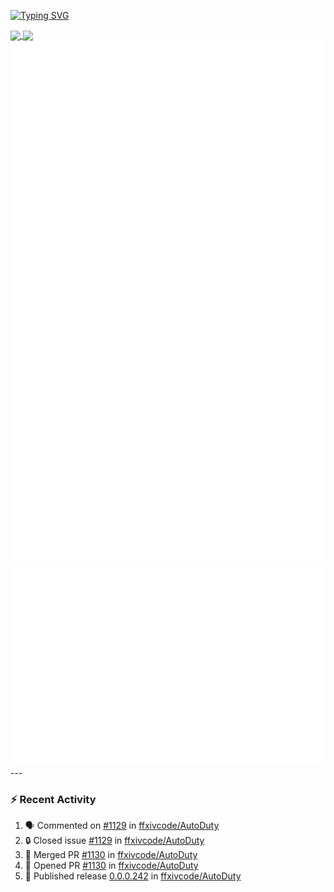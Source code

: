 [![Typing SVG](https://readme-typing-svg.demolab.com?font=Fira+Code&duration=1000&pause=1000&multiline=true&repeat=false&width=435&lines=Simon+Latusek+%7C+Gameplay+Engineer)](https://git.io/typing-svg)

<a href="https://github.com/anuraghazra/github-readme-stats">
  <img height=200 align="center" src="https://github-readme-stats.vercel.app/api?username=erdelf&theme=radical" />
</a>
<a href="https://github.com/anuraghazra/convoychat">
  <img height=200 align="center" src="https://streak-stats.demolab.com?user=erdelf&theme=radical&mode=weekly" />
</a>

<picture>
  <img src="/github-metrics.svg" alt="Metrics">
</picture>

<picture>
  <img src="/github-metrics-achievements.svg" alt="Achievements">
</picture>
---

### :zap: Recent Activity
<!--START_SECTION:activity-->
1. 🗣 Commented on [#1129](https://github.com/ffxivcode/AutoDuty/issues/1129#issuecomment-3314414675) in [ffxivcode/AutoDuty](https://github.com/ffxivcode/AutoDuty)
2. 🔒 Closed issue [#1129](https://github.com/ffxivcode/AutoDuty/issues/1129) in [ffxivcode/AutoDuty](https://github.com/ffxivcode/AutoDuty)
3. 🎉 Merged PR [#1130](https://github.com/ffxivcode/AutoDuty/pull/1130) in [ffxivcode/AutoDuty](https://github.com/ffxivcode/AutoDuty)
4. 💪 Opened PR [#1130](https://github.com/ffxivcode/AutoDuty/pull/1130) in [ffxivcode/AutoDuty](https://github.com/ffxivcode/AutoDuty)
5. 🚀 Published release [0.0.0.242](https://github.com/ffxivcode/AutoDuty/releases/tag/0.0.0.242) in [ffxivcode/AutoDuty](https://github.com/ffxivcode/AutoDuty)
<!--END_SECTION:activity-->

<!--
**erdelf/erdelf** is a ✨ _special_ ✨ repository because its `README.md` (this file) appears on your GitHub profile.

Here are some ideas to get you started:

- 🔭 I’m currently working on ...
- 🌱 I’m currently learning ...
- 👯 I’m looking to collaborate on ...
- 🤔 I’m looking for help with ...
- 💬 Ask me about ...
- 📫 How to reach me: ...
- 😄 Pronouns: ...
- ⚡ Fun fact: ...
-->
